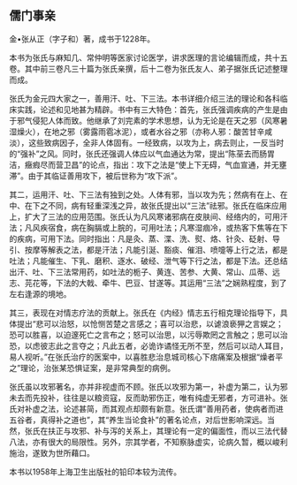 ## 儒门事亲

金•张从正（字子和）著，成书于1228年。

本书为张氏与麻知几、常仲明等医家讨论医学，讲求医理的言论编辑而成，共十五卷。其中前三卷凡三十篇为张氏亲撰，后十二卷为张氏友人、弟子据张氏记述整理而成。

张氏为金元四大家之一，善用汗、吐、下三法。本书详细介绍三法的理论和各科临床实践，论述和见地甚为精辟。书中有三大特色：首先，张氏强调疾病的产生是由于邪气侵犯人体而致。他继承了刘完素的学术思想，认为无论是在天之邪（风寒暑湿燥火），在地之邪（雾露雨雹冰泥），或者水谷之邪（亦称人邪：酸苦甘辛咸淡），这些致病因子，全非人体固有。一经致病，以攻为上，病去则止，一反当时的“强补”之风。同时，张氏还强调人体应以气血通达为常，提出“陈莝去而肠胃洁，癥瘕尽而营卫昌”的论点，指出：攻下之法是“使上下无碍，气血宣通，并无壅滞”。由于其临证善用攻下，被后世称为“攻下派”。

其二，运用汗、吐、下三法有独到之处。人体有邪，当以攻为先；然病有在上、在中、在下之不同，病有轻重深浅之异，故张氏提出以“三法”祛邪。张氏在临床应用上，扩大了三法的应用范围。张氏认为凡风寒诸邪病在皮肤间、经络内的，可用汗法；凡风疾宿食，病在胸膈或上脘的，可用吐法；凡寒湿痼冷，或热客下焦等在下的疾病，可用下法。同时指出：凡是灸、蒸、渫、洗、熨、烙、针灸、砭射、导引、按摩等解表之法，都是汗法；凡能引涎、豁痰、催泪、喷嚏等上行之法，都是吐法；凡能催生、下乳、磨积、逐水、破经、泄气等下行之法，都是下法。还总结出汗、吐、下三法常用药，如吐法的栀子、黄连、苦参、大黄、常山、瓜蒂、远志、芫花等，下法的大戟、牵牛、巴豆、甘遂等。其运用“三法”之娴熟程度，到了左右逢源的境地。

其三，表现在对情志疗法的贡献上。张氏在《内经》情志五行相克理论指导下，具体提出“悲可以治怒，以怆恻苦楚之言感之；喜可以治悲，以谑浪亵狎之言娱之；恐可以胜喜，以迫邃死亡之言布之；怒可以治思，以污辱欺罔之言触之；思可以治恐，以虑彼志此之言夺之；凡此五者，必诡诈谲怪无所不至，然后可以动人耳目，易人视听。”在张氏治疗的医案中，以喜胜悲治息城司核心下痞痛案及根据“燥者平之”理论，治张某恐惧证案，是非常典型的病例。

张氏虽以攻邪著名，亦并非视虚而不顾。张氏以攻邪为第一，补虚为第二，认为邪未去而先投补，往往是以粮资寇，反而助邪伤正，唯有纯虚无邪者，方可进补。张氏对补虚之法，论述甚简，而其观点却颇有新意。张氏谓“善用药者，使病者而进五谷者，真得补之道也”，其“养生当论食补”的著名论点，对后世影响深远。当然，张氏在扶正与攻邪、补与泻的关系上，其理论有一定的偏面性，而以三法代替八法，亦有很大的局限性。另外，宗其学者，不知察脉虚实，论病久暂，概以峻利施治，遂致为世所藉口。

本书以1958年上海卫生出版社的铅印本较为流传。
